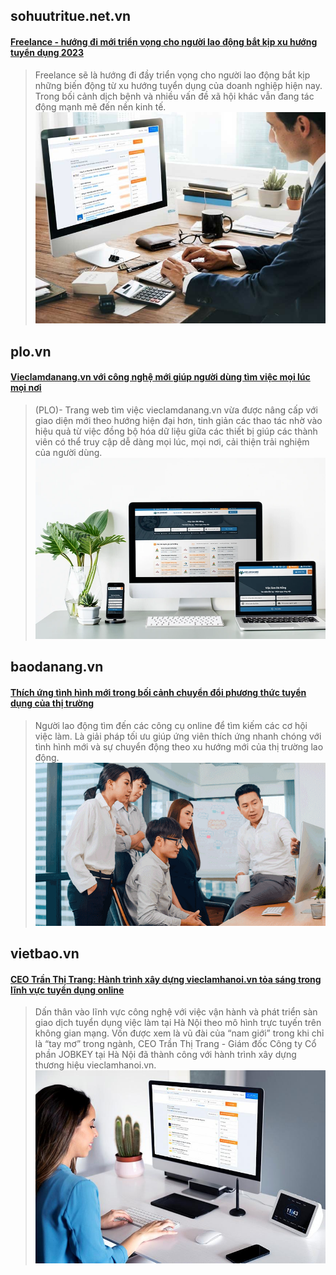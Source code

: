 ## sohuutritue.net.vn

#### [Freelance - hướng đi mới triển vọng cho người lao động bắt kịp xu hướng tuyển dụng 2023](https://sohuutritue.net.vn/freelance--huong-di-moi-trien-vong-cho-nguoi-lao-dong-bat-kip-xu-huong-tuyen-dung-2023-d180549.html)

> Freelance sẽ là hướng đi đầy triển vọng cho người lao động bắt kịp những biến động từ xu hướng tuyển dụng của doanh
> nghiệp hiện nay. Trong bối cảnh dịch bệnh và nhiều vấn đề xã hội khác vẫn đang tác động mạnh mẽ đến nền kinh tế.
![img.png](img.png)

## plo.vn

#### [Vieclamdanang.vn với công nghệ mới giúp người dùng tìm việc mọi lúc mọi nơi](https://plo.vn/vieclamdanangvn-voi-cong-nghe-moi-giup-nguoi-dung-tim-viec-moi-luc-moi-noi-post745958.html)

> (PLO)- Trang web tìm việc vieclamdanang.vn vừa được nâng cấp với giao diện mới theo hướng hiện đại hơn, tinh giản các
> thao tác nhờ vào hiệu quả từ việc đồng bộ hóa dữ liệu giữa các thiết bị giúp các thành viên có thể truy cập dễ dàng
> mọi
> lúc, mọi nơi, cải thiện trải nghiệm của người dùng.
![img_3.png](img_3.png)

## baodanang.vn

#### [Thích ứng tình hình mới trong bối cảnh chuyển đổi phương thức tuyển dụng của thị trường](https://baodanang.vn/can-biet/202208/thich-ung-tinh-hinh-moi-trong-boi-canh-chuyen-doi-phuong-thuc-tuyen-dung-cua-thi-truong-3919919/)

> Người lao động tìm đến các công cụ online để tìm kiếm các cơ hội việc làm. Là giải pháp tối ưu giúp ứng viên thích ứng
> nhanh chóng với tình hình mới và sự chuyển động theo xu hướng mới của thị trường lao động.
![img_6.png](img_6.png)

## vietbao.vn

#### [CEO Trần Thị Trang: Hành trình xây dựng vieclamhanoi.vn tỏa sáng trong lĩnh vực tuyển dụng online](https://vietbao.vn/ceo-tran-thi-trang-hanh-trinh-xay-dung-vieclamhanoi-vn-toa-sang-trong-linh-vuc-tuyen-dung-online-437996.html)

> Dấn thân vào lĩnh vực công nghệ với việc vận hành và phát triển sàn giao dịch tuyển dụng việc làm tại Hà Nội theo mô
> hình trực tuyến trên không gian mạng. Vốn được xem là vũ đài của “nam giới” trong khi chỉ là “tay mơ” trong ngành, CEO
> Trần Thị Trang - Giám đốc Công ty Cổ phần JOBKEY tại Hà Nội đã thành công với hành trình xây dựng thương hiệu
> vieclamhanoi.vn.
![img_7.png](img_7.png)
